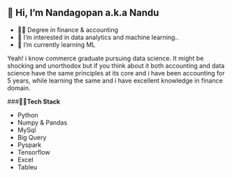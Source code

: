  ## 👋 Hi, I’m Nandagopan a.k.a Nandu
- 👨‍🎓 Degree in finance & accounting
- 👀 I’m interested in data analytics and machine learning..
- 🌱 I’m currently learning ML
 
 
 Yeah! i know commerce graduate pursuing data science. It might be shocking and unorthodox but if you think about it both accounting and data science have the same      principles at its core and i have been accounting for 5 years, while learning the same and  i have excellent knowledge in finance domain.

  
  
  ###👨‍💻**Tech Stack**
  - Python
  - Numpy & Pandas
  - MySql
  - Big Query
  - Pyspark
  - Tensorflow
  - Excel 
  - Tableu
<!---
nandu-k01/nandu-k01 is a ✨ special ✨ repository because its `README.md` (this file) appears on your GitHub profile.
You can click the Preview link to take a look at your changes.
--->
